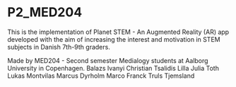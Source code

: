 # P2_MED204

This is the implementation of Planet STEM - An Augmented Reality (AR) app developed with the aim of increasing the interest and motivation in STEM subjects in Danish 7th-9th graders.

Made by MED204 - Second semester Medialogy students at Aalborg University in Copenhagen.
Balazs Ivanyi
Christian Tsalidis
Lilla Julia Toth
Lukas Montvilas
Marcus Dyrholm
Marco Franck
Truls Tjemsland
